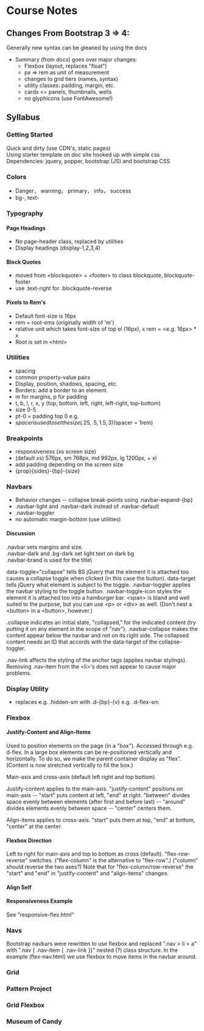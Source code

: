 # Course Notes
## Changes From Bootstrap 3 => 4:
Generally new syntax can be gleaned by using the docs
* Summary (from docs) goes over major changes:
    * Flexbox (layout, replaces "float")
    * px => rem as unit of measurement
    * changes to grid tiers (names, syntax)
    * utility classes: padding, margin, etc.
    * cards <= panels, thumbnails, wells
    * no glyphicons (use FontAwesome!)
## Syllabus
### Getting Started
Quick and dirty (use CDN's, static pages)\
Using starter template on doc site hooked up with simple css\
Dependencies: jquery, popper, bootstrap (JS) and bootstrap CSS
### Colors
* Danger， warning， primary， info， success
* bg-, text-
### Typography
#### Page Headings
* No page-header class, replaced by utilities
* Display headings (display-1,2,3,4)
#### Block Quotes
* moved from \<blockquote> + \<footer> to class blockquote, blockquote-footer
* use .text-right for .blockquote-reverse
#### Pixels to Rem's
* Default font-size is 16px
* rem = root-ems (originally width of 'm')
* relative unit which takes font-size of top el (16px), x rem = <e.g. 16px> * x
* Root is set in \<html>
### Utilities
* spacing
* common property-value pairs
* Display, position, shadows, spacing, etc.
* Borders: add a border to an element.
* m for margins, p for padding
* t, b, l, r, x, y (top, bottom, left, right, left-right, top-bottom)
* size 0-5
* pt-0 = padding top 0 e.g.
* $spacer is used to set the size (.25, .5, 1.5, 3) ($spacer = 1rem)
### Breakpoints
* responsiveness (xs screen size)
* (default xs) 576px, sm 768px, md 992px, lg 1200px, + xl
* add padding depending on the screen size
* {prop}{sides}-{bp}-{size}
### Navbars
* Behavior changes -- collapse break-points using .navbar-expand-{bp}
* .navbar-light and .navbar-dark instead of .navbar-default
* .navbar-toggler
* no automatic margin-bottom (use utilities)
#### Discussion
.navbar sets margins and size.\
.navbar-dark and .bg-dark set light text on dark bg\
.navbar-brand is used for the title\

data-toggle="collapse" tells BS jQuery that the element it is attached too causes a collapse toggle when clicked (in this case the button). data-target tells jQuery what element is subject to the toggle. .navbar-toggler applies the navbar styling to the toggle button. .navbar-toggle-icon styles the element it is attached too into a hamburger bar. \<span> is bland and well suited to the purpose, but you can use \<p> or \<div> as well. (Don't nest a \<button> in a \<button>, however.)

.collapse indicates an initial state, "collapsed," for the indicated content (try putting it on any element in the scope of "nav"). .navbar-collapse makes the content appear below the navbar and not on its right side. The collapsed content needs an ID that accords with the data-target of the collapse-toggler.

.nav-link affects the styling of the anchor tags (applies navbar stylings). Removing .nav-item from the \<li>'s does not appear to cause major problems.
### Display Utility
* replaces e.g. .hidden-sm with .d-{bp}-{v} e.g. .d-flex-sm
### Flexbox
#### Justify-Content and Align-Items
Used to position elements on the page (in a "box"). Accessed through e.g. d-flex.  In a large box elements can be re-positioned vertically and horizontally. To do so, we make the parent container display as "flex". (Content is now stretched vertically to fill the box.)

Main-axis and cross-axis (default left right and top bottom). 

Justify-content applies to the main-axis.  "justify-content" positions on main-axis -- "start" puts content at left, "end" at right. "between" divides space evenly between elements (after first and before last) -- "around" divides elements evenly between space -- "center" centers them.

Align-items applies to cross-axis. "start" puts them at top, "end" at bottom, "center" at the center.
#### Flexbox Direction
Left to right for main-axis and top to bottom as cross (default).  "flex-row-reverse" switches. ("flex-column" is the alternative to "flex-row".) ("column" should reverse the two axes?)  Note that for "flex-column/row-reverse" the "start" and "end" in "justify-content" and "align-items" changes.
#### Align Self
#### Responsiveness Example
See "responsive-flex.html"

### Navs
Bootstrap navbars were rewritten to use flexbox and replaced ".nav > li > a" with ".nav { .nav-item { .nav-link }}" nested (?) class structure. In the example (flex-nav.html) we use flexbox to move items in the navbar around.

### Grid
### Pattern Project
### Grid Flexbox
### Museum of Candy
